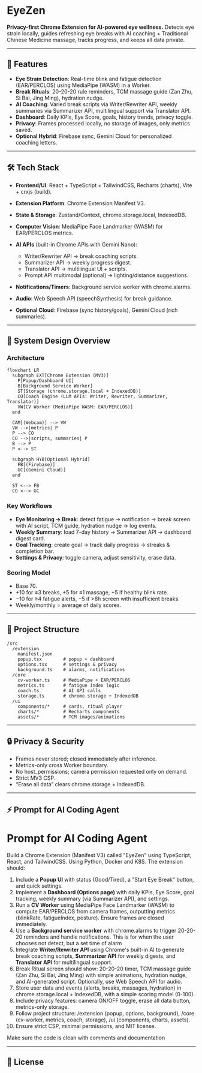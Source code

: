 # EyeZen

**Privacy-first Chrome Extension for AI-powered eye wellness.**
Detects eye strain locally, guides refreshing eye breaks with AI coaching + Traditional Chinese Medicine massage, tracks progress, and keeps all data private.

---

## 🚀 Features

* **Eye Strain Detection**: Real-time blink and fatigue detection (EAR/PERCLOS) using MediaPipe (WASM) in a Worker.
* **Break Rituals**: 20-20-20 rule reminders, TCM massage guide (Zan Zhu, Si Bai, Jing Ming), hydration nudge.
* **AI Coaching**: Varied break scripts via Writer/Rewriter API, weekly summaries via Summarizer API, multilingual support via Translator API.
* **Dashboard**: Daily KPIs, Eye Score, goals, history trends, privacy toggle.
* **Privacy**: Frames processed locally, no storage of images, only metrics saved.
* **Optional Hybrid**: Firebase sync, Gemini Cloud for personalized coaching letters.

---

## 🛠 Tech Stack

* **Frontend/UI**: React + TypeScript + TailwindCSS, Recharts (charts), Vite + crxjs (build).
* **Extension Platform**: Chrome Extension Manifest V3.
* **State & Storage**: Zustand/Context, chrome.storage.local, IndexedDB.
* **Computer Vision**: MediaPipe Face Landmarker (WASM) for EAR/PERCLOS metrics.
* **AI APIs** (built-in Chrome APIs with Gemini Nano):

  * Writer/Rewriter API → break coaching scripts.
  * Summarizer API → weekly progress digest.
  * Translator API → multilingual UI + scripts.
  * Prompt API multimodal (optional) → lighting/distance suggestions.
* **Notifications/Timers**: Background service worker with chrome.alarms.
* **Audio**: Web Speech API (speechSynthesis) for break guidance.
* **Optional Cloud**: Firebase (sync history/goals), Gemini Cloud (rich summaries).

---

## 📐 System Design Overview

### Architecture

```
flowchart LR
  subgraph EXT[Chrome Extension (MV3)]
    P[Popup/Dashboard UI]
    B[Background Service Worker]
    ST[Storage (chrome.storage.local + IndexedDB)]
    CO[Coach Engine (LLM APIs: Writer, Rewriter, Summarizer, Translator)]
    VW[CV Worker (MediaPipe WASM: EAR/PERCLOS)]
  end

  CAM[(Webcam)] --> VW
  VW -->|metrics| P
  P --> CO
  CO -->|scripts, summaries| P
  B --> P
  P <--> ST

  subgraph HYB[Optional Hybrid]
    FB[(Firebase)]
    GC[(Gemini Cloud)]
  end

  ST <--> FB
  CO <--> GC
```

### Key Workflows

* **Eye Monitoring → Break**: detect fatigue → notification → break screen with AI script, TCM guide, hydration nudge → log events.
* **Weekly Summary**: load 7-day history → Summarizer API → dashboard digest card.
* **Goal Tracking**: create goal → track daily progress → streaks & completion bar.
* **Settings & Privacy**: toggle camera, adjust sensitivity, erase data.

### Scoring Model

* Base 70.
* +10 for ≥3 breaks, +5 for ≥1 massage, +5 if healthy blink rate.
* −10 for ≥4 fatigue alerts, −5 if >8h screen with insufficient breaks.
* Weekly/monthly = average of daily scores.

---

## 📂 Project Structure

```
/src
  /extension
    manifest.json
    popup.tsx        # popup + dashboard
    options.tsx      # settings & privacy
    background.ts    # alarms, notifications
  /core
    cv-worker.ts     # MediaPipe + EAR/PERCLOS
    metrics.ts       # fatigue index logic
    coach.ts         # AI API calls
    storage.ts       # chrome.storage + IndexedDB
  /ui
    components/*     # cards, ritual player
    charts/*         # Recharts components
    assets/*         # TCM images/animations
```

---

## 🔒 Privacy & Security

* Frames never stored; closed immediately after inference.
* Metrics-only cross Worker boundary.
* No host\_permissions; camera permission requested only on demand.
* Strict MV3 CSP.
* “Erase all data” clears chrome.storage + IndexedDB.

---

## ⚡ Prompt for AI Coding Agent
# Prompt for AI Coding Agent
Build a Chrome Extension (Manifest V3) called "EyeZen" using TypeScript, React, and TailwindCSS. Using Python, Docker and K8S. The extension should:
1. Include a **Popup UI** with status (Good/Tired), a "Start Eye Break" button, and quick settings.
2. Implement a **Dashboard (Options page)** with daily KPIs, Eye Score, goal tracking, weekly summary (via Summarizer API), and settings.
3. Run a **CV Worker** using MediaPipe Face Landmarker (WASM) to compute EAR/PERCLOS from camera frames, outputting metrics (blinkRate, fatigueIndex, posture). Ensure frames are closed immediately.
4. Use a **Background service worker** with chrome.alarms to trigger 20-20-20 reminders and handle notifications. This is for when the user chooses not detect, but a set time of alarm
5. Integrate **Writer/Rewriter API** using Chrome's built-in AI to generate break coaching scripts, **Summarizer API** for weekly digests, and **Translator API** for multilingual support.
6. Break Ritual screen should show: 20-20-20 timer, TCM massage guide (Zan Zhu, Si Bai, Jing Ming) with simple animations, hydration nudge, and AI-generated script. Optionally, use Web Speech API for audio.
7. Store user data and events (alerts, breaks, massages, hydration) in chrome.storage.local + IndexedDB, with a simple scoring model (0-100).
8. Include privacy features: camera ON/OFF toggle, erase all data button, metrics-only storage.
9. Follow project structure: /extension (popup, options, background), /core (cv-worker, metrics, coach, storage), /ui (components, charts, assets).
10. Ensure strict CSP, minimal permissions, and MIT license. 

Make sure the code is clean with comments and documentation

---

## 📄 License

